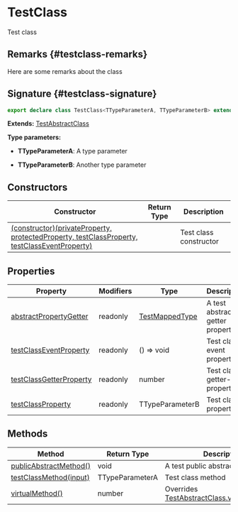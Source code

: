 # TestClass

Test class

## Remarks {#testclass-remarks}

Here are some remarks about the class

## Signature {#testclass-signature}

```typescript
export declare class TestClass<TTypeParameterA, TTypeParameterB> extends TestAbstractClass 
```
<b>Extends:</b> [TestAbstractClass](docs/simple-suite-test/testabstractclass-class)


<b>Type parameters:</b> 

* <b>TTypeParameterA</b>: A type parameter


* <b>TTypeParameterB</b>: Another type parameter


## Constructors

|  Constructor | Return Type | Description |
|  --- | --- | --- |
|  [(constructor)(privateProperty, protectedProperty, testClassProperty, testClassEventProperty)](docs/simple-suite-test/testclass-_constructor_-constructor) |  | Test class constructor |

## Properties

|  Property | Modifiers | Type | Description |
|  --- | --- | --- | --- |
|  [abstractPropertyGetter](docs/simple-suite-test/testclass-abstractpropertygetter-property) | readonly | [TestMappedType](docs/simple-suite-test/testmappedtype-typealias) | A test abstract getter property. |
|  [testClassEventProperty](docs/simple-suite-test/testclass-testclasseventproperty-property) | readonly | () =&gt; void | Test class event property |
|  [testClassGetterProperty](docs/simple-suite-test/testclass-testclassgetterproperty-property) | readonly | number | Test class getter-only property |
|  [testClassProperty](docs/simple-suite-test/testclass-testclassproperty-property) | readonly | TTypeParameterB | Test class property |

## Methods

|  Method | Return Type | Description |
|  --- | --- | --- |
|  [publicAbstractMethod()](docs/simple-suite-test/testclass-publicabstractmethod-method) | void | A test public abstract method. |
|  [testClassMethod(input)](docs/simple-suite-test/testclass-testclassmethod-method) | TTypeParameterA | Test class method |
|  [virtualMethod()](docs/simple-suite-test/testclass-virtualmethod-method) | number | Overrides [TestAbstractClass.virtualMethod()](docs/simple-suite-test/testabstractclass-virtualmethod-method)<!-- -->. |